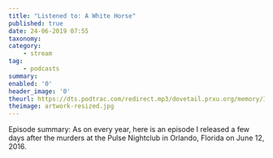 ```yaml
---
title: "Listened to: A White Horse"
published: true
date: 24-06-2019 07:55
taxonomy:
category:
	- stream
tag:
	- podcasts
summary:
enabled: '0'
header_image: '0'
theurl: https://dts.podtrac.com/redirect.mp3/dovetail.prxu.org/memory/1148a693-9645-44a6-8d8b-8b3b857edec2/thememorypalace.mp3
theimage: artwork-resized.jpg
--- 
```

Episode summary: As on every year, here is an episode I released a few days after the murders at the Pulse Nightclub in Orlando, Florida on June 12, 2016.
